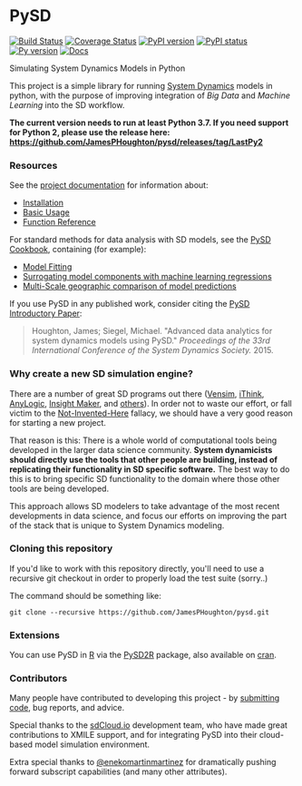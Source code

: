 PySD
====
[![Build Status](https://travis-ci.com/JamesPHoughton/pysd.svg?branch=master)](https://travis-ci.com/JamesPHoughton/pysd)
[![Coverage Status](https://coveralls.io/repos/github/JamesPHoughton/pysd/badge.svg?branch=master)](https://coveralls.io/github/JamesPHoughton/pysd?branch=master)
[![PyPI version](https://badge.fury.io/py/pysd.svg)](https://badge.fury.io/py/pysd)
[![PyPI status](https://img.shields.io/pypi/status/pysd.svg)](https://pypi.python.org/pypi/pysd/)
[![Py version](https://img.shields.io/pypi/pyversions/pysd.svg)](https://pypi.python.org/pypi/pysd/)
[![Docs](https://readthedocs.org/projects/pysd/badge/?version=latest)](https://pysd.readthedocs.io/en/latest/?badge=latest)


Simulating System Dynamics Models in Python

This project is a simple library for running [System Dynamics](http://en.wikipedia.org/wiki/System_dynamics) models in python, with the purpose of improving integration of *Big Data* and *Machine Learning* into the SD workflow.

**The current version needs to run at least Python 3.7. If you need support for Python 2, please use the release here: https://github.com/JamesPHoughton/pysd/releases/tag/LastPy2**

### Resources
See the [project documentation](http://pysd.readthedocs.org/) for information about:

- [Installation](http://pysd.readthedocs.org/en/latest/installation.html)
- [Basic Usage](http://pysd.readthedocs.org/en/latest/basic_usage.html)
- [Function Reference](http://pysd.readthedocs.org/en/latest/functions.html)

For standard methods for data analysis with SD models, see the  [PySD Cookbook](https://github.com/JamesPHoughton/PySD-Cookbook), containing (for example):

- [Model Fitting](http://nbviewer.ipython.org/github/JamesPHoughton/PySD-Cookbook/blob/master/2_1_Fitting_with_Optimization.ipynb)
- [Surrogating model components with machine learning regressions](http://nbviewer.ipython.org/github/JamesPHoughton/PySD-Cookbook/blob/master/6_1_Surrogating_with_regression.ipynb)
- [Multi-Scale geographic comparison of model predictions](http://nbviewer.ipython.org/github/JamesPHoughton/PySD-Cookbook/blob/master/Exploring%20models%20across%20geographic%20scales.ipynb)

If you use PySD in any published work, consider citing the [PySD Introductory Paper](https://github.com/JamesPHoughton/pysd/blob/master/docs/PySD%20Intro%20Paper%20Preprint.pdf):

>Houghton, James; Siegel, Michael. "Advanced data analytics for system dynamics models using PySD." *Proceedings of the 33rd International Conference of the System Dynamics Society.* 2015.


### Why create a new SD simulation engine?

There are a number of great SD programs out there ([Vensim](http://vensim.com/), [iThink](http://www.iseesystems.com/Softwares/Business/ithinkSoftware.aspx), [AnyLogic](http://www.anylogic.com/system-dynamics), [Insight Maker](http://insightmaker.com/), and [others](http://en.wikipedia.org/wiki/List_of_system_dynamics_software)). In order not to waste our effort, or fall victim to the [Not-Invented-Here](http://en.wikipedia.org/wiki/Not_invented_here) fallacy, we should have a very good reason for starting a new project.

That reason is this: There is a whole world of computational tools being developed in the larger data science community. **System dynamicists should directly use the tools that other people are building, instead of replicating their functionality in SD specific software.** The best way to do this is to bring specific SD functionality to the domain where those other tools are being developed.

This approach allows SD modelers to take advantage of the most recent developments in data science, and focus our efforts on improving the part of the stack that is unique to System Dynamics modeling.

### Cloning this repository

If you'd like to work with this repository directly, you'll need to use a recursive git checkout in order to properly load the test suite (sorry..)

The command should be something like:
```shell
git clone --recursive https://github.com/JamesPHoughton/pysd.git
```

### Extensions

You can use PySD in [R](https://www.r-project.org/) via the [PySD2R](https://github.com/JimDuggan/pysd2r) package, also available on [cran](https://CRAN.R-project.org/package=pysd2r).

### Contributors

Many people have contributed to developing this project - by
[submitting code](https://github.com/JamesPHoughton/pysd/graphs/contributors), bug reports, and advice.

Special thanks to the [sdCloud.io](http://sdcloud.io) development team, who have
made great contributions to XMILE support, and for integrating PySD into their cloud-based model simulation environment.

Extra special thanks to [@enekomartinmartinez](https://github.com/enekomartinmartinez) for dramatically pushing forward subscript capabilities (and many other attributes).
